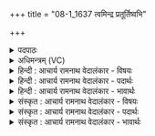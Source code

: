 +++
title = "08-1_1637 त्वमिन्द्र प्रतूर्तिष्वभि"

+++
<details><summary>पदपाठः</summary>

त्व꣢म्। इ꣣न्द्र। प्र꣡तू꣢꣯र्तिषु। प्र। तू꣣र्तिषु। अभि꣢। वि꣡श्वाः꣢। अ꣣सि। स्पृ꣡धः꣢꣯। अ꣣शस्तिहा꣢। अ꣣शस्ति। हा꣢। ज꣣निता꣢। वृ꣣त्रतूः꣢। वृ꣣त्र। तूः꣢। अ꣣सि। त्व꣡म्। तू꣣र्य। तरुष्यतः꣢। १६३७।
</details>

<details><summary>अधिमन्त्रम् (VC)</summary>

- इन्द्रः
- नृमेध आङ्गिरसः
- बार्हतः प्रगाथः (विषमा बृहती, समा सतोबृहती)
- मध्यमः
</details>

<details><summary>हिन्दी : आचार्य रामनाथ वेदालंकार - विषयः</summary>

प्रथम ऋचा की व्याख्या पूर्वार्चिक में ३११ क्रमाङ्क पर परमात्मा और राजा के विषय में की जा चुकी है,यहाँ परमात्मा और जीवात्मा को सम्बोधन किया जा रहा है।
</details>

<details><summary>हिन्दी : आचार्य रामनाथ वेदालंकार - पदार्थः</summary>

पदार्थान्वयभाषाः -  हे(इन्द्र)विघ्नों को दूर करनेवाले परमात्मन् वा जीवात्मन्!तुम(प्रतूर्तिषु)वेगवाले देवासुरसङ्ग्रामों में(विश्वाः)सब(स्पृधः)प्रतिस्पर्धा करनेवाली काम,क्रोध आदि की सेनाओं को(अभि असि)परास्त कर देते हो। तुम(अशस्तिहा)अप्रशस्तियों को मारनेवाले, (जनिता)प्रशस्ति कारक श्रेष्ठ गुणों तथा कर्मों को जन्म देनेवाले और(वृत्रतूः)पापों की हिंसा करनेवाले(असि)हो।(त्वम्)तुम(तरुष्यतः)हिंसकों को(तूर्य)विनष्ट करो ॥१॥
</details>

<details><summary>हिन्दी : आचार्य रामनाथ वेदालंकार - भावार्थः</summary>

भावार्थभाषाः -  मनुष्यों को योग्य है कि परमात्मा से प्रार्थना करके और अपने अन्तरात्मा को उद्बोधन देकर सभी आन्तरिक और बाह्य शत्रुओं को जीतकर अपने उन्नति के मार्ग को निष्कण्टक करें ॥१॥
</details>

<details><summary>संस्कृत : आचार्य रामनाथ वेदालंकार - विषयः</summary>

तत्र प्रथमा ऋक् पूर्वार्चिके ३११ क्रमाङ्के परमात्मनृपत्योर्विषये व्याख्याता। अत्र परमात्मा जीवात्मा च सम्बोध्यते।
</details>

<details><summary>संस्कृत : आचार्य रामनाथ वेदालंकार - पदार्थः</summary>

पदार्थान्वयभाषाः -  हे(इन्द्र)विघ्नविदारक परमात्मन् जीवात्मन् वा!त्वम्(प्रतूर्तिषु)सत्वरेषु देवासुरसंग्रामेषु(विश्वाः)समस्ताः(स्पृधः)प्रतिस्पर्धिनीः कामक्रोधादीनां सेनाः(अभि असि)अभिभवसि,पराजयसे। त्वम्(अशस्तिहा)अप्रशस्तीनां हन्ता, (जनिता)प्रशस्तिहेतूनां सद्गुणकर्मणां जनयिता, (वृत्रतूः)वृत्राणि पापानि तूर्वति हिनस्ति यस्तथाविधश्च(असि)वर्तसे।(त्वम्)परमात्मा जीवात्मा वा(तरुष्यतः)हिंसकान्।[तरुष्यतिः हन्तिकर्मा। निरु० ५।२।] (तूर्य)विनाशय ॥१॥२
</details>

<details><summary>संस्कृत : आचार्य रामनाथ वेदालंकार - भावार्थः</summary>

भावार्थभाषाः -  परमात्मानं प्रार्थयित्वा स्वान्तरात्मानं च प्रोद्बोध्य मनुष्यः सर्वानप्यान्तरान् बाह्यांश्च शत्रून् विजित्य स्वोन्नतिमार्गं निष्कण्टकं कर्तुमर्हति ॥१॥
</details>